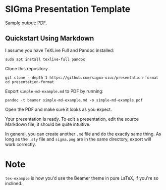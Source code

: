 # SIGma Presentation Template

Sample output: [PDF](https://github.com/SIGma-UIUC/presentation-format/blob/main/tex-example.pdf).

## Quickstart Using Markdown

I assume you have TeXLive Full and Pandoc installed:
```
sudo apt install texlive-full pandoc
```

Clone this repository.
```
git clone --depth 1 https://github.com/sigma-uiuc/presentation-format
cd presentation-format
```

Export `simple-md-example.md` to PDF by running:
```
pandoc -t beamer simple-md-example.md -o simple-md-example.pdf
```

Open the PDF and make sure it looks as you expect.

Your presentation is ready. To edit a presentation, edit the source
Markdown file, it should be quite intuitive.

In general, you can create another `.md` file and do the exactly
same thing. As long as the `.sty` file and `sigma.png` are in the
same directory, export will work correctly.

# Note
`tex-example` is how you'd use the Beamer theme in pure LaTeX, if
you're so inclined.

